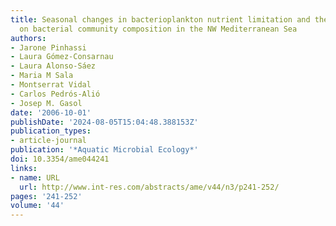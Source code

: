 ```yaml
---
title: Seasonal changes in bacterioplankton nutrient limitation and their effects
  on bacterial community composition in the NW Mediterranean Sea
authors:
- Jarone Pinhassi
- Laura Gómez-Consarnau
- Laura Alonso-Sáez
- Maria M Sala
- Montserrat Vidal
- Carlos Pedrós-Alió
- Josep M. Gasol
date: '2006-10-01'
publishDate: '2024-08-05T15:04:48.388153Z'
publication_types:
- article-journal
publication: '*Aquatic Microbial Ecology*'
doi: 10.3354/ame044241
links:
- name: URL
  url: http://www.int-res.com/abstracts/ame/v44/n3/p241-252/
pages: '241-252'
volume: '44'
---
```

